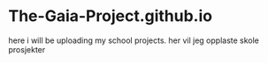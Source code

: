 # The-Gaia-Project.github.io
here i will be uploading my school projects.
her vil jeg opplaste skole prosjekter
